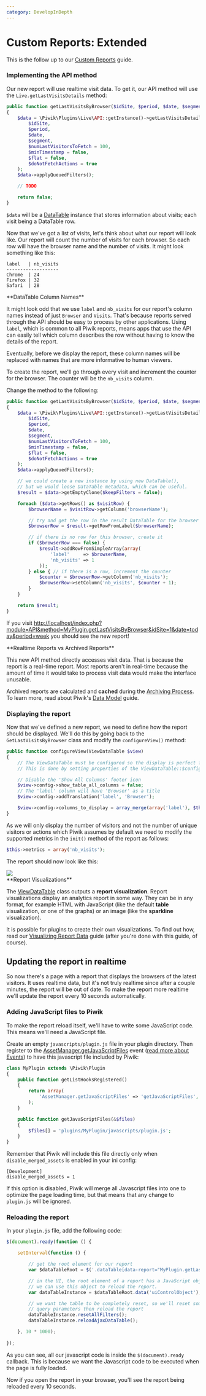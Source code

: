 ```yaml
---
category: DevelopInDepth
---
```


# Custom Reports: Extended

This is the follow up to our [Custom Reports](/guides/custom-reports) guide.

### Implementing the API method

Our new report will use realtime visit data. To get it, our API method will use the `Live.getLastVisitsDetails` method:

```php
public function getLastVisitsByBrowser($idSite, $period, $date, $segment = false)
{
    $data = \Piwik\Plugins\Live\API::getInstance()->getLastVisitsDetails(
        $idSite,
        $period,
        $date,
        $segment,
        $numLastVisitorsToFetch = 100,
        $minTimestamp = false,
        $flat = false,
        $doNotFetchActions = true
    );
    $data->applyQueuedFilters();

    // TODO

    return false;
}
```

`$data` will be a [DataTable](/api-reference/Piwik/DataTable) instance that stores information about visits; each visit being a DataTable row.

Now that we've got a list of visits, let's think about what our report will look like. Our report will count the number of visits for each browser. So each row will have the browser name and the number of visits. It might look something like this:

    label   | nb_visits
    -------------------
    Chrome  | 24
    Firefox | 32
    Safari  | 28

<div markdown="1" class="alert alert-warning">
**DataTable Column Names**

It might look odd that we use `label` and `nb_visits` for our report's column names instead of just `Browser` and `Visits`. That's because reports served through the API should be easy to process by other applications. Using `label`, which is common to all Piwik reports, means apps that use the API can easily tell which column describes the row without having to know the details of the report.

Eventually, before we display the report, these column names will be replaced with names that are more informative to human viewers.
</div>

To create the report, we'll go through every visit and increment the counter for the browser. The counter will be the `nb_visits` column.

Change the method to the following:

```php
public function getLastVisitsByBrowser($idSite, $period, $date, $segment = false)
{
    $data = \Piwik\Plugins\Live\API::getInstance()->getLastVisitsDetails(
        $idSite,
        $period,
        $date,
        $segment,
        $numLastVisitorsToFetch = 100,
        $minTimestamp = false,
        $flat = false,
        $doNotFetchActions = true
    );
    $data->applyQueuedFilters();

    // we could create a new instance by using new DataTable(),
    // but we would loose DataTable metadata, which can be useful.
    $result = $data->getEmptyClone($keepFilters = false);

    foreach ($data->getRows() as $visitRow) {
        $browserName = $visitRow->getColumn('browserName');

        // try and get the row in the result DataTable for the browser
        $browserRow = $result->getRowFromLabel($browserName);

        // if there is no row for this browser, create it
        if ($browserRow === false) {
            $result->addRowFromSimpleArray(array(
                'label'     => $browserName,
                'nb_visits' => 1
            ));
        } else { // if there is a row, increment the counter
            $counter = $browserRow->getColumn('nb_visits');
            $browserRow->setColumn('nb_visits', $counter + 1);
        }
    }

    return $result;
}
```

If you visit [http://localhost/index.php?module=API&method=MyPlugin.getLastVisitsByBrowser&idSite=1&date=today&period=week](http://localhost/index.php?module=API&method=MyPlugin.getLastVisitsByBrowser&idSite=1&date=today&period=week) you should see the new report!

<div markdown="1" class="alert alert-warning">
**Realtime Reports vs Archived Reports**

This new API method directly accesses visit data. That is because the report is a real-time report. Most reports aren't in real-time because the amount of time it would take to process visit data would make the interface unusable.

Archived reports are calculated and **cached** during the [Archiving Process](/guides/archiving). To learn more, read about Piwik's [Data Model](/guides/data-model) guide.
</div>


### Displaying the report

Now that we've defined a new report, we need to define how the report should be displayed. We'll do this by going back to the `GetLastVisitsByBrowser` class and modify the `configureView()` method:

```php
public function configureView(ViewDataTable $view)
{
    // The ViewDataTable must be configured so the display is perfect for the report.
    // This is done by setting properties of the ViewDataTable::$config object.

    // Disable the 'Show All Columns' footer icon
    $view->config->show_table_all_columns = false;
    // The 'label' column will have 'Browser' as a title
    $view->config->addTranslation('label', 'Browser');

    $view->config->columns_to_display = array_merge(array('label'), $this->metrics);
}
```

As we will only display the number of visitors and not the number of unique visitors or actions which Piwik assumes by default we need to modify the supported metrics in the `init()` method of the report as follows:

```php
$this->metrics = array('nb_visits');
```

The report should now look like this:

<img src="/img/myplugin_index_embed_2.png"/>

<div markdown="1" class="alert alert-warning">
**Report Visualizations**

The [ViewDataTable](/api-reference/Piwik/Plugin/ViewDataTable) class outputs a **report visualization**. Report visualizations display an analytics report in some way. They can be in any format, for example HTML with JavaScript (like the default **table** visualization, or one of the graphs) or an image (like the **sparkline** visualization).

It is possible for plugins to create their own visualizations. To find out how, read our [Visualizing Report Data](/guides/visualizing-report-data) guide (after you're done with this guide, of course).
</div>

## Updating the report in realtime

So now there's a page with a report that displays the browsers of the latest visitors. It uses realtime data, but it's not truly realtime since after a couple minutes, the report will be out of date. To make the report more realtime we'll update the report every 10 seconds automatically.

### Adding JavaScript files to Piwik

To make the report reload itself, we'll have to write some JavaScript code. This means we'll need a JavaScript file.

Create an empty `javascripts/plugin.js` file in your plugin directory. Then register to the [AssetManager.getJavaScriptFiles](/api-reference/events#assetmanagergetjavascriptfiles) event ([read more about Events]('/guides/events')) to have this javascript file included by Piwik:

```php
class MyPlugin extends \Piwik\Plugin
{
    public function getListHooksRegistered()
    {
        return array(
            'AssetManager.getJavaScriptFiles' => 'getJavaScriptFiles',
        );
    }

    public function getJavaScriptFiles(&$files)
    {
        $files[] = 'plugins/MyPlugin/javascripts/plugin.js';
    }
}
```

Remember that Piwik will include this file directly only when `disable_merged_assets` is enabled in your ini config:

    [Development]
    disable_merged_assets = 1

If this option is disabled, Piwik will merge all Javascript files into one to optimize the page loading time, but that means that any change to `plugin.js` will be ignored.

### Reloading the report

In your `plugin.js` file, add the following code:

```javascript
$(document).ready(function () {

    setInterval(function () {

        // get the root element for our report
        var $dataTableRoot = $('.dataTable[data-report="MyPlugin.getLastVisitsByBrowser"]');

        // in the UI, the root element of a report has a JavaScript object associated to it.
        // we can use this object to reload the report.
        var dataTableInstance = $dataTableRoot.data('uiControlObject');

        // we want the table to be completely reset, so we'll reset some
        // query parameters then reload the report
        dataTableInstance.resetAllFilters();
        dataTableInstance.reloadAjaxDataTable();

    }, 10 * 1000);
    
});
```


As you can see, all our javascript code is inside the `$(document).ready` callback. This is because we want the Javascript code to be executed when the page is fully loaded.

Now if you open the report in your browser, you'll see the report being reloaded every 10 seconds.
